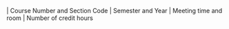 | Course Number and Section Code
| Semester and Year
| Meeting time and room
| Number of credit hours
